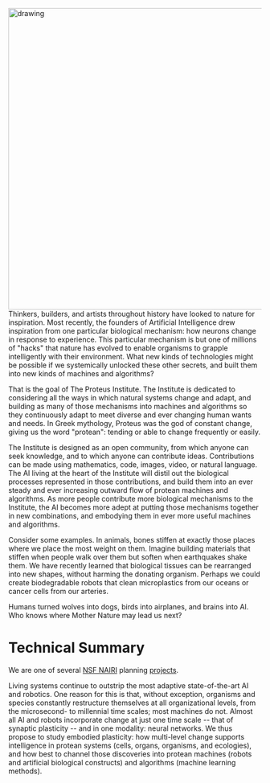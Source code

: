 <img src="https://proteusInstitute.github.io/img/Proteus.png" alt="drawing" align="right" width="600"> Thinkers, builders, and artists throughout history have looked to nature for inspiration. Most recently, the founders of Artificial Intelligence drew inspiration from one particular biological mechanism: how neurons change in response to experience. This particular mechanism is but one of millions of "hacks" that nature has evolved to enable organisms to grapple intelligently with their environment. What new kinds of technologies might be possible if we systemically unlocked these other secrets, and built them into new kinds of machines and algorithms?

That is the goal of The Proteus Institute. The Institute is dedicated to considering all the ways in which natural systems change and adapt, and building as many of those mechanisms into machines and algorithms so they continuously adapt to meet diverse and ever changing human wants and needs. In Greek mythology, Proteus was the god of constant change, giving us the word "protean": tending or able to change frequently or easily.

The Institute is designed as an open community, from which anyone can seek knowledge, and to which anyone can contribute ideas. Contributions can be made using mathematics, code, images, video, or natural language. The AI living at the heart of the Institute will distil out the biological processes represented in those contributions, and build them into an ever steady and ever increasing outward flow of protean machines and algorithms. As more people contribute more biological mechanisms to the Institute, the AI becomes more adept at putting those mechanisms together in new combinations, and embodying them in ever more useful machines and algorithms.

Consider some examples. In animals, bones stiffen at exactly those places where we place the most weight on them. Imagine building materials that stiffen when people walk over them but soften when earthquakes shake them. We have recently learned that biological tissues can be rearranged into new shapes, without harming the donating organism. Perhaps we could create biodegradable robots that clean microplastics from our oceans or cancer cells from our arteries.

Humans turned wolves into dogs, birds into airplanes, and brains into AI. Who knows where Mother Nature may lead us next?

# Technical Summary

We are one of several [NSF NAIRI](https://www.nsf.gov/news/special_reports/announcements/082620.jsp) planning [projects](https://www.nsf.gov/awardsearch/showAward?AWD_ID=2020247&HistoricalAwards=false).

Living systems continue to outstrip the most adaptive state-of-the-art AI and robotics. One reason for this is that, without exception, organisms and species constantly restructure themselves at all organizational levels, from the microsecond- to millennial time scales; most machines do not. Almost all AI and robots incorporate change at just one time scale -- that of synaptic plasticity -- and in one modality: neural networks. We thus propose to study embodied plasticity: how multi-level change supports intelligence in protean systems (cells, organs, organisms, and ecologies), and how best to channel those discoveries into protean machines (robots and artificial biological constructs) and algorithms (machine learning methods). 
